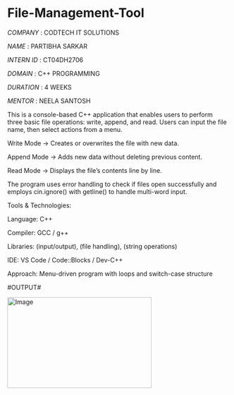 # File-Management-Tool
*COMPANY*   :  CODTECH IT SOLUTIONS

*NAME*      :  PARTIBHA SARKAR

*INTERN ID* :  CT04DH2706

*DOMAIN*    :  C++ PROGRAMMING

*DURATION*  :  4 WEEKS

*MENTOR*    :  NEELA SANTOSH

This is a console-based C++ application that enables users to perform three basic file operations: write, append, and read. Users can input the file name, then select actions from a menu.

Write Mode → Creates or overwrites the file with new data.

Append Mode → Adds new data without deleting previous content.

Read Mode → Displays the file’s contents line by line.

The program uses error handling to check if files open successfully and employs cin.ignore() with getline() to handle multi-word input.

Tools & Technologies:

Language: C++

Compiler: GCC / g++

Libraries: <iostream> (input/output), <fstream> (file handling), <string> (string operations)

IDE: VS Code / Code::Blocks / Dev-C++

Approach: Menu-driven program with loops and switch-case structure

#OUTPUT#

<img width="327" height="206" alt="Image" src="https://github.com/user-attachments/assets/f09f194c-5b7d-457e-9c26-0f83cc742fb4" />
